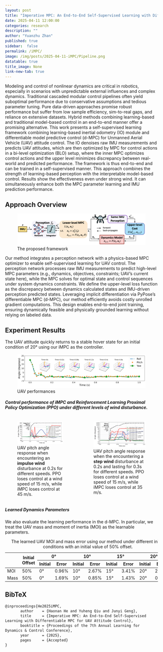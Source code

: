 ```yaml
---
layout: post
title: "Imperative MPC: An End-to-End Self-Supervised Learning with Differentiable MPC for UAV Attitude Control"
date: 2025-04-11 12:00:00
categories: research
description: ""
author: "Yuanzhu Zhan"
published: true
sidebar:  false
permalink: /iMPC/
image: /img/posts/2025-04-11-iMPC/Pipeline.png
datatable: true
title_image: None
link-new-tab: true
---
```



Modeling and control of nonlinear dynamics are critical in robotics, especially in scenarios with unpredictable external influences and complex dynamics. Traditional cascaded modular control pipelines often yield suboptimal performance due to conservative assumptions and tedious parameter tuning. Pure data-driven approaches promise robust performance but suffer from low sample efficiency, sim-to-real gaps, and reliance on extensive datasets. Hybrid methods combining learning-based and traditional model-based control in an end-to-end manner offer a promising alternative.
This work presents a self-supervised learning framework combining learning-based inertial odometry (IO) module and differentiable model predictive control (d-MPC) for Unmanned Aerial Vehicle (UAV) attitude control. The IO denoises raw IMU measurements and predicts UAV attitudes, which are then optimized by MPC for control actions in a bi-level optimization (BLO) setup, where the inner MPC optimizes control actions and the upper level minimizes discrepancy between real-world and predicted performance. The framework is thus end-to-end and can be trained in a self-supervised manner. This approach combines the strength of learning-based perception with the interpretable model-based control. Results show the effectiveness even under strong wind. It can simultaneously enhance both the MPC parameter learning and IMU prediction performance.


## Approach Overview
<figure>
 <img src="/img/posts/2025-04-11-iMPC/Pipeline.png"/>
 <figcaption>
       The proposed framework
 </figcaption>
</figure>

Our method integrates a perception network with a physics-based MPC optimizer to enable self-supervised learning for UAV control. The perception network processes raw IMU measurements to predict high-level MPC parameters (e.g., dynamics, objectives, constraints; UAV’s current state here), while the MPC solves for optimal state and control sequences under system dynamics constraints. We define the upper-level loss function as the discrepancy between dynamics calculated states and IMU-driven perception predicted states. Leveraging implicit differentiation via PyPose’s differentiable MPC (d-MPC), our method efficiently avoids costly unrolled gradient computations. This design enables end-to-end joint training, ensuring dynamically feasible and physically grounded learning without relying on labeled data.

## Experiment Results
The UAV attitude quickly returns to a stable hover state for an initial condition of 20° using our iMPC as the controller.
<figure>
  <img src="/img/posts/2025-04-11-iMPC/Response.png"/>
  <figcaption>
    UAV performances
  </figcaption>
</figure>

##### Control performance of iMPC and Reinforcement Learning  Proximal Policy Optimization (PPO) under different levels of wind disturbance.

<div class="columns is-centered">
       <div class="column is-6">
              <figure>
              <img src="/img/posts/2025-04-11-iMPC/wind_impulse6.png"/>
              <figcaption>
                     UAV pitch angle response when encountering an <strong> impulse wind </strong> disturbance at 0.2s for different speeds. PPO loses control at a wind speed of 15 m/s, while iMPC loses control at 45 m/s.
              </figcaption>
              </figure>
       </div>
       <div class="column is-6">
              <figure>
              <img src="/img/posts/2025-04-11-iMPC/wind_step6.png"/>
              <figcaption>
                     UAV pitch angle response when the encountering a <strong> step wind </strong> disturbance at 0.2s and lasting for 0.3s for different speeds. PPO loses control at a wind speed of 15 m/s, while iMPC loses control at 35 m/s.
              </figcaption>
              </figure>
       </div>
</div>

##### Learned Dynamics Parameters
We also evaluate the learning performance in the d-MPC. In particular, we treat the UAV mass and moment of inertia (MOI) as the learnable parameters.

<!-- <table>
  <caption>The learned UAV MOI and mass error using our method under different initial conditions with an initial value of 50% offset.</caption>
  <thead>
    <tr>
      <th>Initial Offset</th>
      <th>0°</th><th>Error</th>
      <th>10°</th><th>Error</th>
      <th>15°</th><th>Error</th>
      <th>20°</th><th>Error</th>
    </tr>
  </thead>
  <tbody>
    <tr>
      <td>50%</td>
      <td>0°</td><td>0.96%</td>
      <td>10°</td><td>2.67%</td>
      <td>15°</td><td>3.41%</td>
      <td>20°</td><td>2.22%</td>
    </tr>
    <tr>
      <td>50%</td>
      <td>0°</td><td>1.69%</td>
      <td>10°</td><td>0.85%</td>
      <td>15°</td><td>1.43%</td>
      <td>20°</td><td>0.32%</td>
    </tr>
  </tbody>
</table> -->

<table>
  <caption>The learned UAV MOI and mass error using our method under different initial conditions with an initial value of 50% offset.</caption>
  <thead>
    <tr>
      <th rowspan="2"> </th>
      <th rowspan="2">Initial Offset</th>
      <th colspan="2">0°</th>
      <th colspan="2">10°</th>
      <th colspan="2">15°</th>
      <th colspan="2">20°</th>
    </tr>
    <tr>
      <th>Initial</th><th>Error</th>
      <th>Initial</th><th>Error</th>
      <th>Initial</th><th>Error</th>
      <th>Initial</th><th>Error</th>
    </tr>
  </thead>
  <tbody>
    <tr>
      <td>MOI</td>
      <td>50%</td>
      <td>0°</td><td>0.96%</td>
      <td>10°</td><td>2.67%</td>
      <td>15°</td><td>3.41%</td>
      <td>20°</td><td>2.22%</td>
    </tr>
    <tr>
      <td>Mass</td>
      <td>50%</td>
      <td>0°</td><td>1.69%</td>
      <td>10°</td><td>0.85%</td>
      <td>15°</td><td>1.43%</td>
      <td>20°</td><td>0.32%</td>
    </tr>
  </tbody>
</table>


<!-- ### Publication -->
<section class="section" id="Publication">
  <div class="container is-max-desktop content">
    <h2 class="title">BibTeX</h2>
    <pre><code>@inproceedings{He2025iMPC,
       author    = {Haonan He and Yuheng Qiu and Junyi Geng},
       title     = {Imperative MPC: An End-to-End Self-Supervised Learning with Differentiable MPC for UAV Attitude Control},
       booktitle = {Proceedings of the 7th Annual Learning for Dynamics &amp; Control Conference},
       year      = {2025},
       pages     = {Accepted}
}</code></pre>
  </div>
</section>
